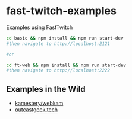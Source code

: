# fast-twitch-examples
Examples using FastTwitch

```sh
cd basic && npm install && npm run start-dev
#then navigate to http://localhost:2121

#or

cd ft-web && npm install && npm run start-dev
#then navigate to http://localhost:2222
```

## Examples in the Wild

* [kamestery/webkam](https://github.com/KAMESTERY/webkam/tree/new-dotnet-backend)
* [outcastgeek.tech](https://outcastgeek.tech)

